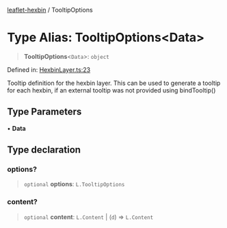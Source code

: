 [leaflet-hexbin](../globals.md) / TooltipOptions

# Type Alias: TooltipOptions\<Data\>

> **TooltipOptions**\<`Data`\>: `object`

Defined in: [HexbinLayer.ts:23](https://github.com/lsdch/leaflet-hexbin/blob/69b3ec62effd1d4ba4504ed82a02cde95815b10a/packages/leaflet-hexbin/src/HexbinLayer.ts#L23)

Tooltip definition for the hexbin layer.
This can be used to generate a tooltip for each hexbin, if an external tooltip was not provided using bindTooltip()

## Type Parameters

• **Data**

## Type declaration

### options?

> `optional` **options**: `L.TooltipOptions`

### content?

> `optional` **content**: `L.Content` \| (`d`) => `L.Content`
